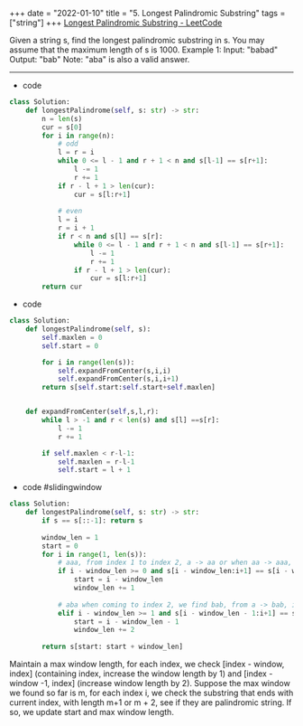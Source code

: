 +++ 
date = "2022-01-10"
title = "5. Longest Palindromic Substring"
tags = ["string"]
+++
[Longest Palindromic Substring - LeetCode](https://leetcode.com/problems/longest-palindromic-substring/)

Given a string s, find the longest palindromic substring in s. You may assume that the maximum length of s is 1000.
Example 1:
Input: "babad" Output: "bab" Note: "aba" is also a valid answer.

---
- code
```py
class Solution:
    def longestPalindrome(self, s: str) -> str:
        n = len(s)
        cur = s[0]
        for i in range(n):
            # odd
            l = r = i
            while 0 <= l - 1 and r + 1 < n and s[l-1] == s[r+1]:
                l -= 1
                r += 1
            if r - l + 1 > len(cur):
                cur = s[l:r+1]
                
            # even
            l = i
            r = i + 1
            if r < n and s[l] == s[r]:
                while 0 <= l - 1 and r + 1 < n and s[l-1] == s[r+1]:
                    l -= 1
                    r += 1
                if r - l + 1 > len(cur):
                    cur = s[l:r+1]
        return cur
```
- code
```py
class Solution:
    def longestPalindrome(self, s):
        self.maxlen = 0
        self.start = 0

        for i in range(len(s)):
            self.expandFromCenter(s,i,i)
            self.expandFromCenter(s,i,i+1)
        return s[self.start:self.start+self.maxlen]


    def expandFromCenter(self,s,l,r):
        while l > -1 and r < len(s) and s[l] ==s[r]:
            l -= 1
            r += 1

        if self.maxlen < r-l-1:
            self.maxlen = r-l-1
            self.start = l + 1
```
- code #slidingwindow
```py
class Solution:
    def longestPalindrome(self, s: str) -> str:
        if s == s[::-1]: return s
        
        window_len = 1
        start = 0
        for i in range(1, len(s)):
            # aaa, from index 1 to index 2, a -> aa or when aa -> aaa, increase max window by 1
            if i - window_len >= 0 and s[i - window_len:i+1] == s[i - window_len:i+1][::-1]:
                start = i - window_len
                window_len += 1
            
            # aba when coming to index 2, we find bab, from a -> bab, increase max window by 2
            elif i - window_len >= 1 and s[i - window_len - 1:i+1] == s[i - window_len - 1:i+1][::-1]:
                start = i - window_len - 1
                window_len += 2
            
        return s[start: start + window_len]
```
Maintain a max window length, for each index, we check [index - window, index] (containing index, increase the window length by 1) and [index - window -1, index] (increase window length by 2). Suppose the max window we found so far is m, for each index i, we check the substring that ends with current index, with length m+1 or m + 2, see if they are palindromic string. If so, we update start and max window length.
